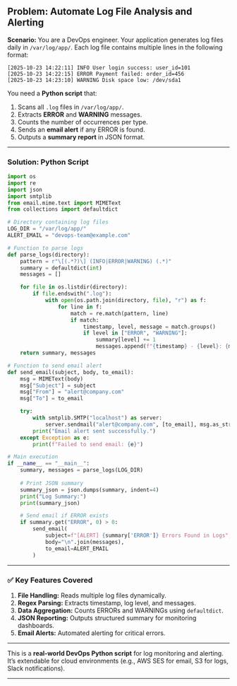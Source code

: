 ## **Problem: Automate Log File Analysis and Alerting**

**Scenario:**
You are a DevOps engineer. Your application generates log files daily in `/var/log/app/`. Each log file contains multiple lines in the following format:

```
[2025-10-23 14:22:11] INFO User login success: user_id=101
[2025-10-23 14:22:15] ERROR Payment failed: order_id=456
[2025-10-23 14:23:10] WARNING Disk space low: /dev/sda1
```

You need a **Python script** that:

1. Scans all `.log` files in `/var/log/app/`.
2. Extracts **ERROR** and **WARNING** messages.
3. Counts the number of occurrences per type.
4. Sends an **email alert** if any ERROR is found.
5. Outputs a **summary report** in JSON format.

---

### **Solution: Python Script**

```python
import os
import re
import json
import smtplib
from email.mime.text import MIMEText
from collections import defaultdict

# Directory containing log files
LOG_DIR = "/var/log/app/"
ALERT_EMAIL = "devops-team@example.com"

# Function to parse logs
def parse_logs(directory):
    pattern = r"\[(.*?)\] (INFO|ERROR|WARNING) (.*)"
    summary = defaultdict(int)
    messages = []

    for file in os.listdir(directory):
        if file.endswith(".log"):
            with open(os.path.join(directory, file), "r") as f:
                for line in f:
                    match = re.match(pattern, line)
                    if match:
                        timestamp, level, message = match.groups()
                        if level in ["ERROR", "WARNING"]:
                            summary[level] += 1
                            messages.append(f"{timestamp} - {level}: {message}")
    return summary, messages

# Function to send email alert
def send_email(subject, body, to_email):
    msg = MIMEText(body)
    msg["Subject"] = subject
    msg["From"] = "alert@company.com"
    msg["To"] = to_email

    try:
        with smtplib.SMTP("localhost") as server:
            server.sendmail("alert@company.com", [to_email], msg.as_string())
        print("Email alert sent successfully.")
    except Exception as e:
        print(f"Failed to send email: {e}")

# Main execution
if __name__ == "__main__":
    summary, messages = parse_logs(LOG_DIR)
    
    # Print JSON summary
    summary_json = json.dumps(summary, indent=4)
    print("Log Summary:")
    print(summary_json)

    # Send email if ERROR exists
    if summary.get("ERROR", 0) > 0:
        send_email(
            subject=f"[ALERT] {summary['ERROR']} Errors Found in Logs",
            body="\n".join(messages),
            to_email=ALERT_EMAIL
        )
```

---

### ✅ **Key Features Covered**

1. **File Handling:** Reads multiple log files dynamically.
2. **Regex Parsing:** Extracts timestamp, log level, and messages.
3. **Data Aggregation:** Counts ERRORs and WARNINGs using `defaultdict`.
4. **JSON Reporting:** Outputs structured summary for monitoring dashboards.
5. **Email Alerts:** Automated alerting for critical errors.

---

This is a **real-world DevOps Python script** for log monitoring and alerting. It’s extendable for cloud environments (e.g., AWS SES for email, S3 for logs, Slack notifications).

---
